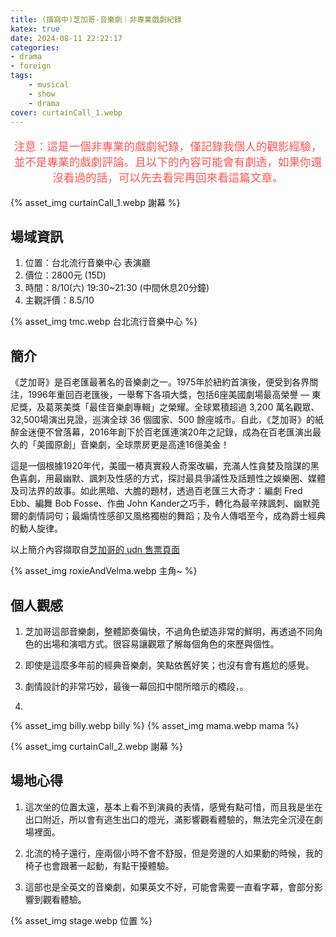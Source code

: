 ```yaml
---
title: (撰寫中)芝加哥-音樂劇｜非專業戲劇紀錄
katex: true
date: 2024-08-11 22:22:17
categories: 
- drama
- foreign
tags:
    - musical
    - show
    - drama
cover: curtainCall_1.webp
---
```


<p style="font-size:1.1rem;color:#f55;text-align:center">
注意：這是一個非專業的戲劇紀錄，僅記錄我個人的觀影經驗，並不是專業的戲劇評論。且以下的內容可能會有劇透，如果你還沒看過的話，可以先去看完再回來看這篇文章。</p>

{% asset_img  curtainCall_1.webp 謝幕 %}

## 場域資訊

1. 位置：台北流行音樂中心 表演廳
2. 價位：2800元 (15D)
3. 時間：8/10(六) 19:30~21:30 (中間休息20分鐘)
4. 主觀評價：8.5/10

{% asset_img  tmc.webp 台北流行音樂中心 %}

## 簡介

《芝加哥》是百老匯最著名的音樂劇之一。1975年於紐約首演後，便受到各界關注，1996年重回百老匯後，一舉奪下各項大獎，包括6座美國劇場最高榮譽 — 東尼獎，及葛萊美獎「最佳音樂劇專輯」之榮耀。全球累積超過 3,200 萬名觀眾、32,500場演出見證，巡演全球 36 個國家、500 餘座城市。自此，《芝加哥》的紙醉金迷便不曾落幕，2016年創下於百老匯連演20年之記錄，成為在百老匯演出最久的「美國原創」音樂劇，全球票房更是高達16億美金！

這是一個根據1920年代，美國一樁真實殺人奇案改編，充滿人性貪婪及陰謀的黑色喜劇，用最幽默、諷刺及性感的方式，探討最具爭議性及話題性之娛樂圈、媒體及司法界的故事。如此黑暗、大膽的題材，透過百老匯三大奇才：編劇 Fred Ebb、編舞 Bob Fosse、作曲 John Kander之巧手，轉化為最辛辣諷刺、幽默莞爾的劇情詞句；最煽情性感卻又風格獨樹的舞蹈；及令人傳唱至今，成為爵士經典的動人旋律。

以上簡介內容擷取自[芝加哥的 udn 售票頁面](https://tickets.udnfunlife.com/application/UTK02/UTK0201_.aspx?PRODUCT_ID=P0FYTWKB)


{% asset_img  roxieAndVelma.webp 主角~ %}


## 個人觀感

1. 芝加哥這部音樂劇，整體節奏偏快，不過角色塑造非常的鮮明，再透過不同角色的出場和演唱方式。很容易讓觀眾了解每個角色的來歷與個性。

2. 即使是這麼多年前的經典音樂劇，笑點依舊好笑；也沒有會有尷尬的感覺。

2. 劇情設計的非常巧妙，最後一幕回扣中間所暗示的橋段，。

3. 

{% asset_img  billy.webp billy %}
{% asset_img  mama.webp mama %}

{% asset_img  curtainCall_2.webp 謝幕 %}

## 場地心得

1. 這次坐的位置太遠，基本上看不到演員的表情，感覺有點可惜，而且我是坐在出口附近，所以會有逃生出口的燈光，滿影響觀看體驗的，無法完全沉浸在劇場裡面。

2. 北流的椅子還行，座兩個小時不會不舒服，但是旁邊的人如果動的時候，我的椅子也會跟著一起動，有點干擾體驗。

3. 這部也是全英文的音樂劇，如果英文不好，可能會需要一直看字幕，會部分影響到觀看體驗。

{% asset_img  stage.webp 位置 %}